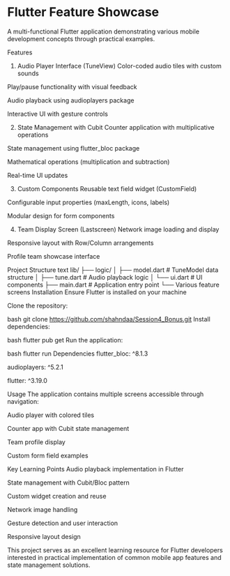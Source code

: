 # Flutter Feature Showcase
A multi-functional Flutter application demonstrating various mobile development concepts through practical examples.

Features
1. Audio Player Interface (TuneView)
Color-coded audio tiles with custom sounds

Play/pause functionality with visual feedback

Audio playback using audioplayers package

Interactive UI with gesture controls

2. State Management with Cubit
Counter application with multiplicative operations

State management using flutter_bloc package

Mathematical operations (multiplication and subtraction)

Real-time UI updates

3. Custom Components
Reusable text field widget (CustomField)

Configurable input properties (maxLength, icons, labels)

Modular design for form components

4. Team Display Screen (Lastscreen)
Network image loading and display

Responsive layout with Row/Column arrangements

Profile team showcase interface

Project Structure
text
lib/
├── logic/
│   ├── model.dart          # TuneModel data structure
│   ├── tune.dart           # Audio playback logic
│   └── ui.dart             # UI components
├── main.dart               # Application entry point
└── Various feature screens
Installation
Ensure Flutter is installed on your machine

Clone the repository:

bash
git clone https://github.com/shahndaa/Session4_Bonus.git
Install dependencies:

bash
flutter pub get
Run the application:

bash
flutter run
Dependencies
flutter_bloc: ^8.1.3

audioplayers: ^5.2.1

flutter: ^3.19.0

Usage
The application contains multiple screens accessible through navigation:

Audio player with colored tiles

Counter app with Cubit state management

Team profile display

Custom form field examples

Key Learning Points
Audio playback implementation in Flutter

State management with Cubit/Bloc pattern

Custom widget creation and reuse

Network image handling

Gesture detection and user interaction

Responsive layout design

This project serves as an excellent learning resource for Flutter developers interested in practical implementation of common mobile app features and state management solutions.

